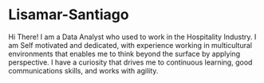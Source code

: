 # Lisamar-Santiago
Hi There!
I am a Data Analyst who used to work in the Hospitality Industry. I am Self motivated and dedicated, with experience working in multicultural environments that enables me to think beyond the surface by applying perspective. I have a curiosity that drives me to continuous learning, good communications skills, and works with agility.
